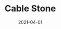---
description: "Width%3A%2054%u201D%20%7C%20Content%3A%2093%25%20Polyester%2C%207%25%20Linen%20%7C%20Abrasion%3A%2050%2C000%20Double%20Rubs%20-%20Wyzenbeek%20Method%20%7C%20Repeat%3A%20N/A%20%7C%20Finish%3A%20INCASE%20by%20CRYPTON%20%7C%20Flammability%3A%20NFPA%20260%2C%20UFAC%20Class%201%2C%20CAL%20117%20%7C%20Applications%3A%20Contract%20/%20Hospitality%2C%20Residential%20%7C%20"
tags: 
  - "Lark Fontaine"
  - "Cable"
  - "Textiles"
image_primary: "img/Cable_Stone_large.jpg"
href: "https://www.larkfontaine.com/collections/textiles/products/cable-stone"
designer: "Lark Fontaine"
title: "Cable Stone"
category: "Textiles"
subtitle: ""
manufacturer: "Lark Fontaine"
slug: "/manufacturers/lark-fontaine/textiles/lark-fontaine-cable-stone"
date: "2021-04-01"
---